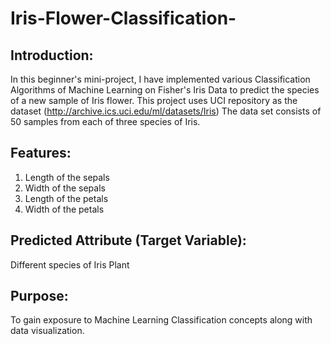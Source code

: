 # Iris-Flower-Classification-

## Introduction:

In this beginner's mini-project, I have implemented various Classification Algorithms of Machine Learning on Fisher's Iris Data to predict the species of a new sample of Iris flower.
This project uses UCI repository as the dataset (http://archive.ics.uci.edu/ml/datasets/Iris)
The data set consists of 50 samples from each of three species of Iris.

## Features:
1. Length of the sepals
2. Width of the sepals
3. Length of the petals
4. Width of the petals


## Predicted Attribute (Target Variable):

Different species of Iris Plant



## Purpose:

To gain exposure to Machine Learning Classification concepts along with data visualization. 

